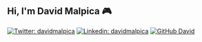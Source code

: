 ## Hi, I'm David Malpica 🎮

[![Twitter: davidmalpica](https://img.shields.io/twitter/follow/david_malpi?style=social)](https://twitter.com/david_malpi)
[![Linkedin: davidmalpica](https://img.shields.io/badge/-davidmalpica-blue?style=flat-square&logo=Linkedin&logoColor=white&link=https://www.linkedin.com/in/david-malpica/)](https://www.linkedin.com/in/david-malpica/)
[![GitHub David](https://img.shields.io/github/followers/david-malpica?label=follow&style=social)](https://github.com/david-malpica)
